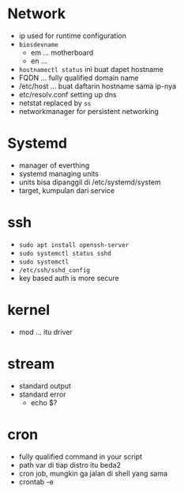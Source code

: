 # Network
- ip used for runtime configuration
- `biosdevname` 
    - em ... motherboard
    - en ... 
- `hostnamectl status` ini buat dapet hostname 
- FQDN ... fully qualified domain name
- /etc/host ... buat daftarin hostname sama ip-nya
- etc/resolv.conf setting up dns
- netstat replaced by `ss`
- networkmanager for persistent networking

# Systemd
- manager of everthing
- systemd managing units
- units bisa dipanggil di /etc/systemd/system
- target, kumpulan dari service


# ssh
- `sudo apt install openssh-server`
- `sudo systemctl status sshd`
- `sudo systemctl `
- `/etc/ssh/sshd_config`
- key based auth is more secure

# kernel
- mod ... itu driver

# stream
- standard output
- standard error
    -  echo $?

# cron
- fully qualified command in your script
- path var di tiap distro itu beda2
- cron job, mungkin ga jalan di shell yang sama
- crontab -e 

